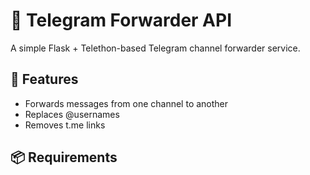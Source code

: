 # 📢 Telegram Forwarder API

A simple Flask + Telethon-based Telegram channel forwarder service.

## 🚀 Features
- Forwards messages from one channel to another
- Replaces @usernames
- Removes t.me links

## 📦 Requirements
